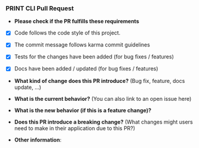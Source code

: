 ### PRINT CLI Pull Request

* **Please check if the PR fulfills these requirements**
- [X] Code follows the code style of this project.
- [X] The commit message follows karma commit guidelines
- [X] Tests for the changes have been added (for bug fixes / features)
- [X] Docs have been added / updated (for bug fixes / features)


* **What kind of change does this PR introduce?** (Bug fix, feature, docs update, ...)



* **What is the current behavior?** (You can also link to an open issue here)



* **What is the new behavior (if this is a feature change)?**



* **Does this PR introduce a breaking change?** (What changes might users need to make in their application due to this PR?)



* **Other information**:
